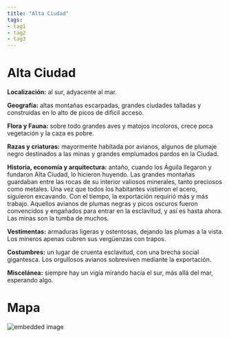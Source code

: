```yaml
---
title: "Alta Ciudad" 
tags: 
- tag1 
- tag2
- tag3
---
```


# **Alta Ciudad**

**Localización:** al sur, adyacente al mar.

**Geografía:** altas montañas escarpadas, grandes ciudades talladas y construidas en lo alto de picos de difícil acceso.

**Flora y Fauna:** sobre todo grandes aves y matojos incoloros, crece poca vegetación y la caza es pobre.

**Razas y criaturas:** mayormente habitada por avianos, algunos de plumaje negro destinados a las minas y grandes emplumados pardos en la Ciudad.

**Historia, economía y arquitectura:** antaño, cuando los Águila llegaron y fundaron Alta Ciudad, lo hicieron huyendo. Las grandes montañas guardaban entre las rocas de su interior valiosos minerales, tanto preciosos como metales. Una vez que todos los habitantes vistieron el acero, siguieron excavando. Con el tiempo, la exportación requirió más y más trabajo. Aquellos avianos de plumas negras y picos oscuros fueron convencidos y engañados para entrar en la esclavitud, y así es hasta ahora. Las minas son la tumba de muchos.

**Vestimentas:** armaduras ligeras y ostentosas, dejando las plumas a la vista. Los mineros apenas cubren sus vergüenzas con trapos.

**Costumbres:** un lugar de cruenta esclavitud, con una brecha social gigantesca. Los orgullosos avianos sobreviven mediante la exportación.

**Miscelánea:** siempre hay un vigía mirando hacia el sur, más allá del mar, esperando algo.

# Mapa

![embedded image](https://assets.legendkeeper.com/60e2562e-e760-4e47-b48f-3365e67267f1.jpg "Attachment")